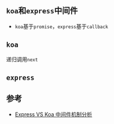 ## `koa`和`express`中间件
* `koa`基于`promise`，`express`基于`callback`

## `koa`
递归调用`next`

## `express`


## 参考
* [Express VS Koa 中间件机制分析](https://juejin.im/post/6844903922428035085)
